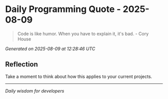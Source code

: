 # Daily Programming Quote - 2025-08-09

> Code is like humor. When you have to explain it, it's bad. - Cory House

*Generated on 2025-08-09 at 12:28:46 UTC*

## Reflection

Take a moment to think about how this applies to your current projects.

---
*Daily wisdom for developers*
